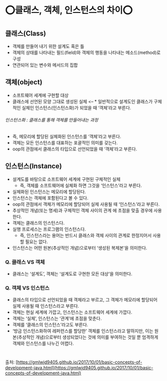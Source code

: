 # ⭕클래스, 객체, 인스턴스의 차이⭕

## 클래스(Class)

- 객체를 만들어 내기 위한 설계도 혹은 틀
- 객체의 상태를 나타내는 필드(field)와 객체의 행동을 나타내는 메소드(method)로 구성
- 연관되어 있는 변수와 메서드의 집합

## 객체(object)

- 소프트웨어 세계에 구현할 대상
- 클래스에 선언된 모양 그대로 생성된 실체 <– * 일반적으로 설계도인 클래스가 구체적인 실체인 인스턴스(인스턴스화)가 되었을 때 ‘객체’라고 부른다.
###### 인스턴스화 : 클래스를 통해 객체를 만들어내는 과정
  - 즉, 메모리에 할당된 실체화된 인스턴스를 ‘객체’라고 부른다. 
- 객체는 모든 인스턴스를 대표하는 포괄적인 의미를 갖는다.
- oop의 관점에서 클래스의 타입으로 선언되었을 때 ‘객체’라고 부른다.

## 인스턴스(Instance)

- 설계도를 바탕으로 소프트웨어 세계에 구현된 구체적인 실체
  - 즉, 객체를 소프트웨어에 실체화 하면 그것을 ‘인스턴스’라고 부른다.
- 실체화된 인스턴스는 메모리에 할당된다.
- 인스턴스는 객체에 포함된다고 볼 수 있다.
- oop의 관점에서 객체가 메모리에 할당되어 실제 사용될 때 ‘인스턴스’라고 부른다.
- 추상적인 개념(또는 명세)과 구체적인 객체 사이의 관계 에 초점을 맞출 경우에 사용한다.
- 객체는 클래스의 인스턴스다.
- 실행 프로세스는 프로그램의 인스턴스다.
  - 즉, 인스턴스라는 용어는 반드시 클래스와 객체 사이의 관계로 한정지어서 사용할 필요는 없다.
- 인스턴스는 어떤 원본(추상적인 개념)으로부터 ‘생성된 복제본’을 의미한다.


### Q. 클래스 VS 객체
- 클래스는 ‘설계도’, 객체는 ‘설계도로 구현한 모든 대상’을 의미한다.

### Q. 객체 VS 인스턴스
- 클래스의 타입으로 선언되었을 때 객체라고 부르고, 그 객체가 메모리에 할당되어 실제 사용될 때 인스턴스라고 부른다.
- 객체는 현실 세계에 가깝고, 인스턴스는 소프트웨어 세계에 가깝다.
- 객체는 ‘실체’, 인스턴스는 ‘관계’에 초점을 맞춘다.
- 객체를 ‘클래스의 인스턴스’라고도 부른다.
- ‘방금 인스턴스화하여 레퍼런스를 할당한’ 객체를 인스턴스라고 말하지만, 이는 원본(추상적인 개념)으로부터 생성되었다는 것에 의미를 부여하는 것일 뿐 엄격하게 객체와 인스턴스를 나누긴 어렵다.
#
출처: [https://gmlwjd9405.github.io/2017/10/01/basic-concepts-of-development-java.html](https://gmlwjd9405.github.io/2017/10/01/basic-concepts-of-development-java.html)

